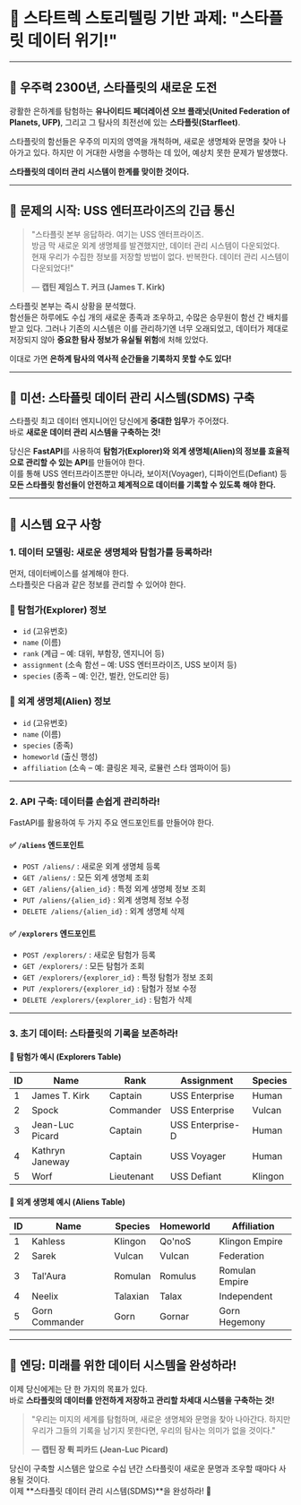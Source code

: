 # 🖖 스타트렉 스토리텔링 기반 과제: "스타플릿 데이터 위기!"

---

## 🚀 우주력 2300년, 스타플릿의 새로운 도전

광활한 은하계를 탐험하는 **유나이티드 페더레이션 오브 플래닛(United Federation of Planets, UFP)**, 그리고 그 탐사의 최전선에 있는 **스타플릿(Starfleet)**.

스타플릿의 함선들은 우주의 미지의 영역을 개척하며, 새로운 생명체와 문명을 찾아 나아가고 있다. 하지만 이 거대한 사명을 수행하는 데 있어, 예상치 못한 문제가 발생했다.

**스타플릿의 데이터 관리 시스템이 한계를 맞이한 것이다.**

---

## 🖖 문제의 시작: USS 엔터프라이즈의 긴급 통신

> "스타플릿 본부 응답하라. 여기는 USS 엔터프라이즈.  
> 방금 막 새로운 외계 생명체를 발견했지만, 데이터 관리 시스템이 다운되었다.  
> 현재 우리가 수집한 정보를 저장할 방법이 없다. 반복한다. 데이터 관리 시스템이 다운되었다!"
> 
> — **캡틴 제임스 T. 커크 (James T. Kirk)**

스타플릿 본부는 즉시 상황을 분석했다.  
함선들은 하루에도 수십 개의 새로운 종족과 조우하고, 수많은 승무원이 함선 간 배치를 받고 있다. 그러나 기존의 시스템은 이를 관리하기엔 너무 오래되었고, 데이터가 제대로 저장되지 않아 **중요한 탐사 정보가 유실될 위험**에 처해 있었다.

이대로 가면 **은하계 탐사의 역사적 순간들을 기록하지 못할 수도 있다!**

---

## 🖖 미션: 스타플릿 데이터 관리 시스템(SDMS) 구축

스타플릿 최고 데이터 엔지니어인 당신에게 **중대한 임무**가 주어졌다.  
바로 **새로운 데이터 관리 시스템을 구축하는 것!**

당신은 **FastAPI**를 사용하여 **탐험가(Explorer)와 외계 생명체(Alien)의 정보를 효율적으로 관리할 수 있는 API**를 만들어야 한다.  
이를 통해 USS 엔터프라이즈뿐만 아니라, 보이저(Voyager), 디파이언트(Defiant) 등 **모든 스타플릿 함선들이 안전하고 체계적으로 데이터를 기록할 수 있도록 해야 한다.**

---

## 🖖 시스템 요구 사항

### 1. 데이터 모델링: 새로운 생명체와 탐험가를 등록하라!

먼저, 데이터베이스를 설계해야 한다.  
스타플릿은 다음과 같은 정보를 관리할 수 있어야 한다.

### 📌 탐험가(Explorer) 정보
- `id` (고유번호)  
- `name` (이름)  
- `rank` (계급 – 예: 대위, 부함장, 엔지니어 등)  
- `assignment` (소속 함선 – 예: USS 엔터프라이즈, USS 보이저 등)  
- `species` (종족 – 예: 인간, 벌칸, 안도리안 등)  

### 📌 외계 생명체(Alien) 정보
- `id` (고유번호)  
- `name` (이름)  
- `species` (종족)  
- `homeworld` (출신 행성)  
- `affiliation` (소속 – 예: 클링온 제국, 로뮬런 스타 엠파이어 등)  

---

### 2. API 구축: 데이터를 손쉽게 관리하라!

FastAPI를 활용하여 두 가지 주요 엔드포인트를 만들어야 한다.

#### ✅ `/aliens` 엔드포인트
- `POST /aliens/` : 새로운 외계 생명체 등록
- `GET /aliens/` : 모든 외계 생명체 조회
- `GET /aliens/{alien_id}` : 특정 외계 생명체 정보 조회
- `PUT /aliens/{alien_id}` : 외계 생명체 정보 수정
- `DELETE /aliens/{alien_id}` : 외계 생명체 삭제

#### ✅ `/explorers` 엔드포인트
- `POST /explorers/` : 새로운 탐험가 등록
- `GET /explorers/` : 모든 탐험가 조회
- `GET /explorers/{explorer_id}` : 특정 탐험가 정보 조회
- `PUT /explorers/{explorer_id}` : 탐험가 정보 수정
- `DELETE /explorers/{explorer_id}` : 탐험가 삭제

---

### 3. 초기 데이터: 스타플릿의 기록을 보존하라!

#### 📌 탐험가 예시 (Explorers Table)
| ID | Name         | Rank     | Assignment         | Species  |
|----|-------------|---------|-------------------|---------|
| 1  | James T. Kirk  | Captain | USS Enterprise | Human   |
| 2  | Spock        | Commander | USS Enterprise | Vulcan  |
| 3  | Jean-Luc Picard | Captain | USS Enterprise-D | Human   |
| 4  | Kathryn Janeway | Captain | USS Voyager | Human   |
| 5  | Worf         | Lieutenant | USS Defiant | Klingon |

#### 📌 외계 생명체 예시 (Aliens Table)
| ID | Name       | Species     | Homeworld        | Affiliation |
|----|-----------|------------|-----------------|-------------|
| 1  | Kahless   | Klingon     | Qo'noS          | Klingon Empire |
| 2  | Sarek     | Vulcan      | Vulcan          | Federation |
| 3  | Tal'Aura  | Romulan     | Romulus         | Romulan Empire |
| 4  | Neelix    | Talaxian    | Talax           | Independent |
| 5  | Gorn Commander | Gorn  | Gornar          | Gorn Hegemony |

---

## 🖖 엔딩: 미래를 위한 데이터 시스템을 완성하라!

이제 당신에게는 단 한 가지의 목표가 있다.  
바로 **스타플릿의 데이터를 안전하게 저장하고 관리할 차세대 시스템을 구축하는 것!**

> "우리는 미지의 세계를 탐험하며, 새로운 생명체와 문명을 찾아 나아간다. 하지만 우리가 그들의 기록을 남기지 못한다면, 우리의 탐사는 의미가 없을 것이다."
> 
> — **캡틴 장 뤽 피카드 (Jean-Luc Picard)**

당신이 구축할 시스템은 앞으로 수십 년간 스타플릿이 새로운 문명과 조우할 때마다 사용될 것이다.  
이제 **스타플릿 데이터 관리 시스템(SDMS)**을 완성하라! 🚀
